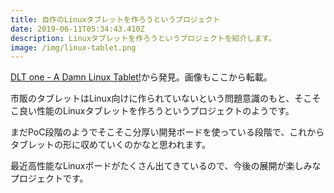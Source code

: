 ```yaml
---
title: 自作のLinuxタブレットを作ろうというプロジェクト
date: 2019-06-11T05:34:43.410Z
description: Linuxタブレットを作ろうというプロジェクトを紹介します。
image: /img/linux-tablet.png
---
```

[DLT one - A Damn Linux Tablet!](https://hackaday.io/project/164845-dlt-one-a-damn-linux-tablet)から発見。画像もここから転載。

市販のタブレットはLinux向けに作られていないという問題意識のもと、そこそこ良い性能のLinuxタブレットを作ろうというプロジェクトのようです。

まだPoC段階のようでそこそこ分厚い開発ボードを使っている段階で、これからタブレットの形に収めていくのかなと思われます。

最近高性能なLinuxボードがたくさん出てきているので、今後の展開が楽しみなプロジェクトです。
